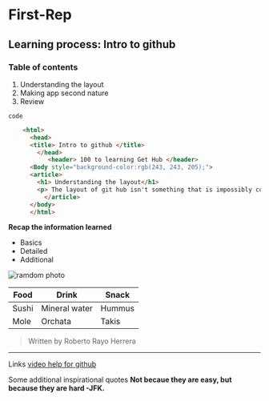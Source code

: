 # First-Rep
## Learning process: Intro to github
### **Table of contents**
1. Understanding the layout
2. Making app second nature
3. Review

`code`

```html
    <html>
      <head>
      <title> Intro to github </title>
        </head>
           <header> 100 to learning Get Hub </header>
      <Body style="background-color:rgb(243, 243, 205);">
      <article>
        <h1> Understanding the layout</h1>
        <p> The layout of git hub isn't something that is impossibly complex but does require some effort. On first sight you probably recognized the basic tools that we are going to use.</p>
          </article>
      </body>
      </html>
```

**Recap the information learned**
- Basics
- Detailed
- Additional

![ramdom photo](https://www.picsum.photos/200/300)

| Food | Drink | Snack |
| --- | --- | --- |
| Sushi | Mineral water | Hummus |
| Mole | Orchata | Takis |
>Written by Roberto Rayo Herrera
---
Links [video help for github](https://www.youtube.com)

Some additional inspirational quotes  **Not becaue they are easy, but because they are hard -JFK.**
